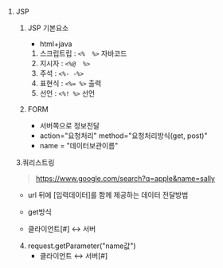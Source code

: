 1. JSP
   1. JSP 기본요소
      - html+java
      1) 스크립트립 : `<%  %>` 자바코드
      2) 지시자 : `<%@  %>`
      3) 주석 : `<%- -%>`
      4) 표현식 : `<%= %>` 출력
      5) 선언 : `<%! %>` 선언
     
   2. FORM
      - 서버쪽으로 정보전달
      - action="요청처리" method="요청처리방식(get, post)"
      - name = "데이터보관이름"

   3.쿼리스트링
      > https://www.google.com/search?q=apple&name=sally
      - url 뒤에 [입력데이터]를 함께 제공하는 데이터 전달방법
      - get방식


   - 클라이언트[#] ↔ 서버
   4. request.getParameter("name값")
      - 클라이언트 ↔ 서버[#]
